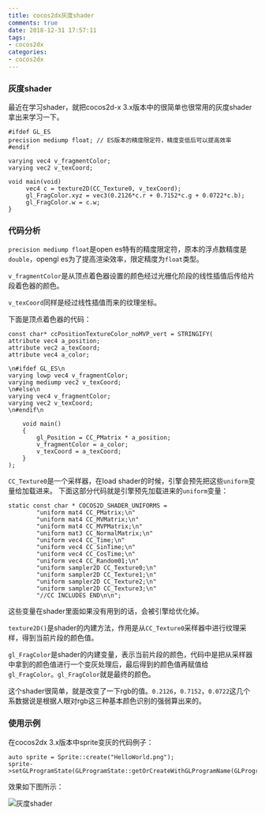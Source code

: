 ```yaml
---
title: cocos2dx灰度shader
comments: true
date: 2018-12-31 17:57:11
tags:
- cocos2dx
categories:
- cocos2dx
---
```


### 灰度shader

最近在学习shader，就把cocos2d-x 3.x版本中的很简单也很常用的灰度shader拿出来学习一下。

```
#ifdef GL_ES
precision mediump float; // ES版本的精度限定符，精度变低后可以提高效率
#endif

varying vec4 v_fragmentColor;
varying vec2 v_texCoord;

void main(void)
     vec4 c = texture2D(CC_Texture0, v_texCoord);
     gl_FragColor.xyz = vec3(0.2126*c.r + 0.7152*c.g + 0.0722*c.b);
     gl_FragColor.w = c.w;
}
```

### 代码分析

`precision mediump float`是open es特有的精度限定符，原本的浮点数精度是`double`，opengl es为了提高渲染效率，限定精度为`float`类型。

`v_fragmentColor`是从顶点着色器设置的颜色经过光栅化阶段的线性插值后传给片段着色器的颜色。

`v_texCoord`同样是经过线性插值而来的纹理坐标。

下面是顶点着色器的代码：

```
const char* ccPositionTextureColor_noMVP_vert = STRINGIFY(
attribute vec4 a_position;
attribute vec2 a_texCoord;
attribute vec4 a_color;

\n#ifdef GL_ES\n
varying lowp vec4 v_fragmentColor;
varying mediump vec2 v_texCoord;
\n#else\n
varying vec4 v_fragmentColor;
varying vec2 v_texCoord;
\n#endif\n

    void main()
    {
        gl_Position = CC_PMatrix * a_position;
        v_fragmentColor = a_color;
        v_texCoord = a_texCoord;
    }
);
```

`CC_Texture0`是一个采样器，在load shader的时候，引擎会预先把这些`uniform`变量给加载进来。
下面这部分代码就是引擎预先加载进来的`uniform`变量：

```
static const char * COCOS2D_SHADER_UNIFORMS =
        "uniform mat4 CC_PMatrix;\n"
        "uniform mat4 CC_MVMatrix;\n"
        "uniform mat4 CC_MVPMatrix;\n"
        "uniform mat3 CC_NormalMatrix;\n"
        "uniform vec4 CC_Time;\n"
        "uniform vec4 CC_SinTime;\n"
        "uniform vec4 CC_CosTime;\n"
        "uniform vec4 CC_Random01;\n"
        "uniform sampler2D CC_Texture0;\n"
        "uniform sampler2D CC_Texture1;\n"
        "uniform sampler2D CC_Texture2;\n"
        "uniform sampler2D CC_Texture3;\n"
        "//CC INCLUDES END\n\n";
```

这些变量在shader里面如果没有用到的话，会被引擎给优化掉。

`texture2D()`是shader的内建方法，作用是从`CC_Texture0`采样器中进行纹理采样，得到当前片段的颜色值。

`gl_FragColor`是shader的内建变量，表示当前片段的颜色，代码中是把从采样器中拿到的颜色值进行一个变灰处理后，最后得到的颜色值再赋值给`gl_FragColor`。`gl_FragColor`就是最终的颜色。

这个shader很简单，就是改变了一下rgb的值。`0.2126`，`0.7152`，`0.0722`这几个系数据说是根据人眼对rgb这三种基本颜色识别的强弱算出来的。

### 使用示例

在cocos2dx 3.x版本中sprite变灰的代码例子：

```
auto sprite = Sprite::create("HelloWorld.png");
sprite->setGLProgramState(GLProgramState::getOrCreateWithGLProgramName(GLProgram::SHADER_NAME_POSITION_GRAYSCALE));
```

效果如下图所示：

![灰度shader](https://img-blog.csdnimg.cn/20190109181721144.png)
